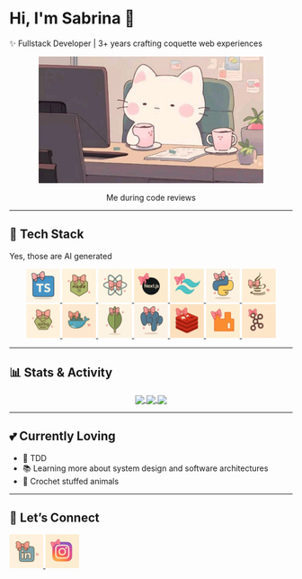 # Hi, I'm Sabrina 🎀  

✨ Fullstack Developer | 3+ years crafting coquette web experiences

<p align="center">
  <img src="media/cat.jpeg" alt="Me" width="400" />
  <p align="center">Me during code reviews</p>
</p>

---

## 🚀 Tech Stack
Yes, those are AI generated
<p align="center">
  <a href="https://www.typescriptlang.org/">
    <img src="media/logos/typescript.webp" alt="TypeScript" width="60" height="60"/>
  </a>
  <a href="https://nodejs.org/en">
    <img src="media/logos/node.webp" alt="Nodejs" width="60" height="60"/>
  </a>
  <a href="https://react.dev/">
    <img src="media/logos/react.webp" alt="React" width="60" height="60"/>
  </a>
  <a href="https://nextjs.org/">
    <img src="media/logos/next.webp" alt="Nextjs" width="60" height="60"/>
  </a>
  <a href="https://tailwindcss.com/">
    <img src="media/logos/tailwind.webp" alt="Tailwind" width="60" height="60"/>
  </a>
  <a href="https://www.python.org/">
    <img src="media/logos/python.webp" alt="Python" width="60" height="60"/>
  </a>
  <a href="https://www.java.com/">
    <img src="media/logos/java.webp" alt="Java" width="60" height="60"/>
  </a>
  <a href="https://spring.io/projects/spring-boot">
    <img src="media/logos/springboot.webp" alt="SpringBoot" width="60" height="60"/>
  </a>
  <a href="https://www.docker.com/">
    <img src="media/logos/docker.webp" alt="Docker" width="60" height="60"/>
  </a>
  <a href="https://www.mongodb.com/">
    <img src="media/logos/mongodb.webp" alt="MongoDB" width="60" height="60"/>
  </a>
  <a href="https://www.postgresql.org/">
    <img src="media/logos/postgresql.webp" alt="PostgreSQL" width="60" height="60"/>
  </a>
  <a href="https://redis.io/">
    <img src="media/logos/redis.webp" alt="Redis" width="60" height="60"/>
  </a>
  <a href="https://www.rabbitmq.com/">
    <img src="media/logos/rabbitmq.webp" alt="RabbitMQ" width="60" height="60"/>
  </a>
  <a href="https://kafka.apache.org/">
    <img src="media/logos/kafka.webp" alt="Kafka" width="60" height="60"/>
  </a>
</p>

---

## 📊 Stats & Activity

<p align="center">

<a href="https://my-stats-pi-ashen.vercel.app/api/top-langs/?username=sabucds&layout=compact&bg_color=fffafc&title_color=ffb6c1&text_color=555&icon_color=aee8fc&border_color=e6e6fa">
  <img height=200 align="center" src="https://my-stats-pi-ashen.vercel.app/api/top-langs/?username=sabucds&layout=compact&bg_color=fffafc&title_color=ffb6c1&text_color=555&icon_color=aee8fc&border_color=e6e6fa" />
</a>

<a href="https://my-stats-pi-ashen.vercel.app/api?username=sabucds&show_icons=true&bg_color=fffafc&title_color=ffb6c1&text_color=555&icon_color=aee8fc&border_color=e6e6fa&role=OWNER,ORGANIZATION_MEMBER,COLLABORATOR">
  <img height=200 align="center" src="https://my-stats-pi-ashen.vercel.app/api?username=sabucds&show_icons=true&bg_color=fffafc&title_color=ffb6c1&text_color=555&icon_color=aee8fc&border_color=e6e6fa&role=OWNER,ORGANIZATION_MEMBER,COLLABORATOR" />
</a>

<a href="https://my-stats-pi-ashen.vercel.app/api/wakatime/?username=@sabucds&layout=compact&bg_color=fffafc&title_color=ffb6c1&text_color=555&icon_color=aee8fc&border_color=e6e6fa">
  <img height=200 align="center" src="https://my-stats-pi-ashen.vercel.app/api/wakatime/?username=@sabucds&layout=compact&bg_color=fffafc&title_color=ffb6c1&text_color=555&icon_color=aee8fc&border_color=e6e6fa" />
</a>
</p>

---

## 💕 Currently Loving
- 🧪 TDD
- 📚 Learning more about system design and software architectures
- 🧶 Crochet stuffed animals 

---

## 💌 Let’s Connect
<a href="https://www.linkedin.com/in/sabrina-correia-b199b1229">
  <img src="media/logos/linkedin.webp" alt="LinkedinProfile" width="60" height="60"/>
</a>
<a href="https://www.instagram.com/sabucds">
  <img src="media/logos/instagram.webp" alt="InstagramProfile" width="60" height="60"/>
</a>

